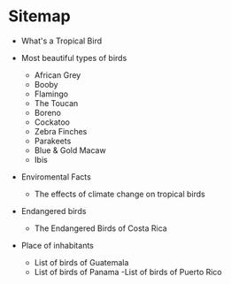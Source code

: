 # Sitemap

- What's a Tropical Bird
- Most beautiful types of birds
	- African Grey
	- Booby
	- Flamingo
	- The Toucan
	- Boreno
	- Cockatoo
	- Zebra Finches
	- Parakeets
	- Blue & Gold Macaw
	- Ibis
	
- Enviromental Facts
	- The effects of climate change on tropical birds
- Endangered birds
	- The Endangered Birds of Costa Rica

- Place of inhabitants
	- List of birds of Guatemala
	- List of birds of Panama
	-List of birds of Puerto Rico
	
		
	
